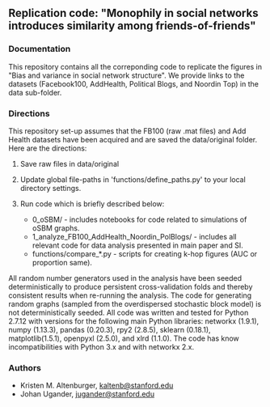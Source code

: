 ## Replication code: "Monophily in social networks introduces similarity among friends-of-friends"


### Documentation

This repository contains all the correponding code to replicate the figures in "Bias and variance in social network structure". We provide links to the datasets (Facebook100, AddHealth, Political Blogs, and Noordin Top) in the data sub-folder.


### Directions

This repository set-up assumes that the FB100 (raw .mat files) and Add Health datasets have been acquired and are saved the data/original folder. Here are the directions:

1. Save raw files in data/original

2. Update global file-paths in 'functions/define_paths.py' to your local directory settings.
    
3. Run code which is briefly described below:
   * 0_oSBM/ - includes notebooks for code related to simulations of oSBM graphs.
   * 1_analyze_FB100_AddHealth_Noordin_PolBlogs/ - includes all relevant code for data analysis presented in main paper and SI.
   * functions/compare_*.py - scripts for creating k-hop figures (AUC or proportion same).

All random number generators used in the analysis have been seeded deterministically to produce persistent cross-validation folds and thereby consistent results when re-running the analysis. The code for generating random graphs (sampled from the overdispersed stochastic block model) is not deterministically seeded. All code was written and tested for Python 2.7.12 with versions for the following main Python libraries:  networkx (1.9.1), numpy (1.13.3), pandas (0.20.3), rpy2 (2.8.5), sklearn (0.18.1), matplotlib(1.5.1), openpyxl (2.5.0), and xlrd (1.1.0). The code has know incompatibilities with Python 3.x and with networkx 2.x.

### Authors
* Kristen M. Altenburger, kaltenb@stanford.edu
* Johan Ugander, jugander@stanford.edu
